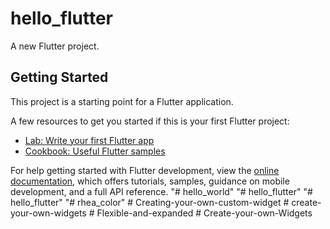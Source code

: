 # hello_flutter

A new Flutter project.

## Getting Started

This project is a starting point for a Flutter application.

A few resources to get you started if this is your first Flutter project:

- [Lab: Write your first Flutter app](https://docs.flutter.dev/get-started/codelab)
- [Cookbook: Useful Flutter samples](https://docs.flutter.dev/cookbook)

For help getting started with Flutter development, view the
[online documentation](https://docs.flutter.dev/), which offers tutorials,
samples, guidance on mobile development, and a full API reference.
"# hello_world" 
"# hello_flutter" 
"# hello_flutter" 
"# rhea_color" 
#   C r e a t i n g - y o u r - o w n - c u s t o m - w i d g e t  
 #   c r e a t e - y o u r - o w n - w i d g e t s  
 #   F l e x i b l e - a n d - e x p a n d e d  
 #   C r e a t e - y o u r - o w n - W i d g e t s  
 